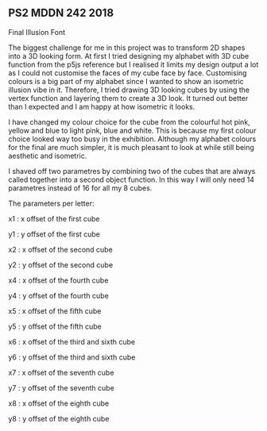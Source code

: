 ## PS2 MDDN 242 2018

Final Illusion Font

The biggest challenge for me in this project was to transform 2D shapes
into a 3D looking form. At first I tried designing my alphabet with 3D
cube function from the p5js reference but I realised it limits my design
output a lot as I could not customise the faces of my cube face by face.
Customising colours is a big part of my alphabet since I wanted to show 
an isometric illusion vibe in it. Therefore, I tried drawing 3D looking 
cubes by using the vertex function and layering them to create a 3D look.
It turned out better than I expected and I am happy at how isometric it looks.

I have changed my colour choice for the cube from the colourful hot pink,
yellow and blue to light pink, blue and white. This is because my first 
colour choice looked way too busy in the exhibition. Although my alphabet 
colours for the final are much simpler, it is much pleasant to look at 
while still being aesthetic and isometric.

I shaved off two parametres by combining two of the cubes that are always
called together into a second object function. In this way I will only need
14 parametres instead of 16 for all my 8 cubes.

The parameters per letter:

x1 : x offset of the first cube

y1 : y offset of the first cube

x2 : x offset of the second cube

y2 : y offset of the second cube

x4 : x offset of the fourth cube

y4 : y offset of the fourth cube

x5 : x offset of the fifth cube

y5 : y offset of the fifth cube

x6 : x offset of the third and sixth cube

y6 : y offset of the third and sixth cube

x7 : x offset of the seventh cube

y7 : y offset of the seventh cube

x8 : x offset of the eighth cube

y8 : y offset of the eighth cube


